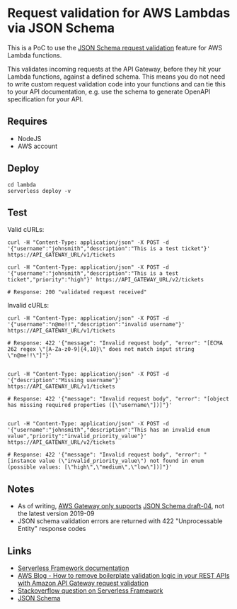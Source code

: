 # Request validation for AWS Lambdas via JSON Schema

This is a PoC to use the [JSON Schema request validation](https://docs.aws.amazon.com/apigateway/latest/developerguide/api-gateway-method-request-validation.html) feature for AWS Lambda functions.

This validates incoming requests at the API Gateway, before they hit your Lambda functions, against a defined schema. This means you do not need to write custom request validation code into your functions and can tie this to your API documentation, e.g. use the schema to generate OpenAPI specification for your API.

## Requires

* NodeJS
* AWS account

## Deploy

```
cd lambda
serverless deploy -v
```

## Test

Valid cURLs:
```
curl -H "Content-Type: application/json" -X POST -d '{"username":"johnsmith","description":"This is a test ticket"}' https://API_GATEWAY_URL/v1/tickets

curl -H "Content-Type: application/json" -X POST -d '{"username":"johnsmith","description":"This is a test ticket","priority":"high"}' https://API_GATEWAY_URL/v2/tickets

# Response: 200 "validated request received"
```

Invalid cURLs:
```
curl -H "Content-Type: application/json" -X POST -d '{"username":"n@me!!","description":"invalid username"}' https://API_GATEWAY_URL/v1/tickets

# Response: 422 '{"message": "Invalid request body", "error": "[ECMA 262 regex \"[A-Za-z0-9]{4,10}\" does not match input string \"n@me!!\"]"}'


curl -H "Content-Type: application/json" -X POST -d '{"description":"Missing username"}' https://API_GATEWAY_URL/v1/tickets

# Response: 422 '{"message": "Invalid request body", "error": "[object has missing required properties ([\"username\"])]"}'


curl -H "Content-Type: application/json" -X POST -d '{"username":"johnsmith","description":"This has an invalid enum value","priority":"invalid_priority_value"}' https://API_GATEWAY_URL/v2/tickets

# Response: 422 '{"message": "Invalid request body", "error": "[instance value (\"invalid_priority_value\") not found in enum (possible values: [\"high\",\"medium\",\"low\"])]"}'
```

## Notes

* As of writing, [AWS Gateway only supports](https://docs.aws.amazon.com/apigateway/api-reference/resource/model/) [JSON Schema draft-04](https://tools.ietf.org/html/draft-zyp-json-schema-04), not the latest version 2019-09
* JSON schema validation errors are returned with 422 "Unprocessable Entity" response codes

## Links

* [Serverless Framework documentation](https://serverless.com/framework/docs/providers/aws/events/apigateway/#request-schema-validation)
* [AWS Blog - How to remove boilerplate validation logic in your REST APIs with Amazon API Gateway request validation](https://aws.amazon.com/blogs/compute/how-to-remove-boilerplate-validation-logic-in-your-rest-apis-with-amazon-api-gateway-request-validation/)
* [Stackoverflow question on Serverless Framework](https://stackoverflow.com/questions/51951810/use-swagger-api-validation-with-serverless-framework)
* [JSON Schema](https://json-schema.org/)
